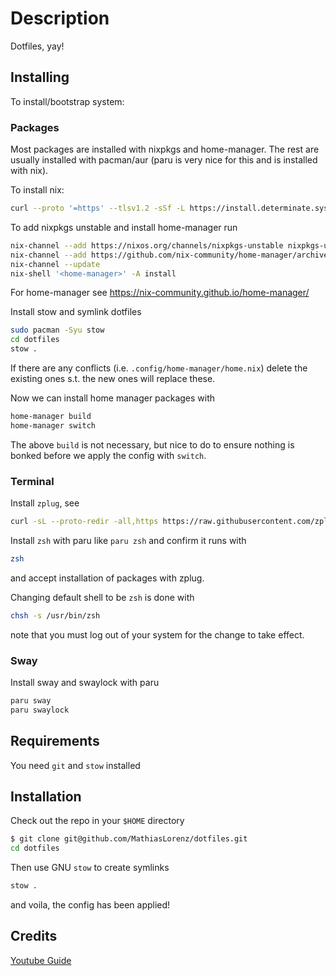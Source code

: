 # Description

Dotfiles, yay!

## Installing

To install/bootstrap system:

### Packages

Most packages are installed with nixpkgs and home-manager. The rest are usually installed with pacman/aur (paru is very nice for this and is installed with nix).

To install nix:

```sh
curl --proto '=https' --tlsv1.2 -sSf -L https://install.determinate.systems/nix | sh -s -- install
```

To add nixpkgs unstable and install home-manager run

```sh
nix-channel --add https://nixos.org/channels/nixpkgs-unstable nixpkgs-unstable
nix-channel --add https://github.com/nix-community/home-manager/archive/master.tar.gz home-manager
nix-channel --update
nix-shell '<home-manager>' -A install
```

For home-manager see <https://nix-community.github.io/home-manager/>

Install stow and symlink dotfiles

```sh
sudo pacman -Syu stow
cd dotfiles
stow .
```

If there are any conflicts (i.e. `.config/home-manager/home.nix`) delete the existing ones s.t. the new ones will replace these.

Now we can install home manager packages with

```sh
home-manager build
home-manager switch
```

The above `build` is not necessary, but nice to do to ensure nothing is bonked before we apply the config with `switch`.

### Terminal

Install `zplug`, see

```sh
curl -sL --proto-redir -all,https https://raw.githubusercontent.com/zplug/installer/master/installer.zsh | zsh
```

Install `zsh` with paru like `paru zsh` and confirm it runs with

```sh
zsh
```

and accept installation of packages with zplug.

Changing default shell to be `zsh` is done with

```sh
chsh -s /usr/bin/zsh
```

note that you must log out of your system for the change to take effect.

### Sway

Install sway and swaylock with paru

```sh
paru sway
paru swaylock
```

## Requirements

You need `git` and `stow` installed

## Installation

Check out the repo in your `$HOME` directory

```sh
$ git clone git@github.com/MathiasLorenz/dotfiles.git
cd dotfiles
```

Then use GNU `stow` to create symlinks

```sh
stow .
```

and voila, the config has been applied!

## Credits

[Youtube Guide](https://www.youtube.com/watch?v=y6XCebnB9gs)
